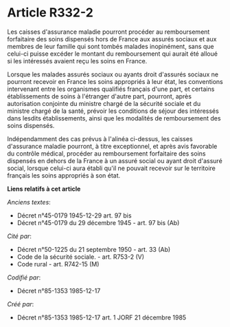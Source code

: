 # Article R332-2

Les caisses d'assurance maladie pourront procéder au remboursement forfaitaire des soins dispensés hors de France aux assurés
sociaux et aux membres de leur famille qui sont tombés malades inopinément, sans que celui-ci puisse excéder le montant du
remboursement qui aurait été alloué si les intéressés avaient reçu les soins en France. 

Lorsque les malades assurés sociaux ou ayants droit d'assurés sociaux ne pourront recevoir en France les soins appropriés à
leur état, les conventions intervenant entre les organismes qualifiés français d'une part, et certains établissements de
soins à l'étranger d'autre part, pourront, après autorisation conjointe du ministre chargé de la sécurité sociale et du
ministre chargé de la santé, prévoir les conditions de séjour des intéressés dans lesdits établissements, ainsi que les
modalités de remboursement des soins dispensés. 

Indépendamment des cas prévus à l'alinéa ci-dessus, les caisses d'assurance maladie pourront, à titre exceptionnel, et après
avis favorable du contrôle médical, procéder au remboursement forfaitaire des soins dispensés en dehors de la France à un
assuré social ou ayant droit d'assuré social, lorsque celui-ci aura établi qu'il ne pouvait recevoir sur le territoire
français les soins appropriés à son état.

**Liens relatifs à cet article**

_Anciens textes_:

  - Décret n°45-0179 1945-12-29 art. 97 bis
  - Décret n°45-0179 du 29 décembre 1945 - art. 97 bis (Ab)

_Cité par_:

  - Décret n°50-1225 du 21 septembre 1950 - art. 33 (Ab)
  - Code de la sécurité sociale. - art. R753-2 (V)
  - Code rural - art. R742-15 (M)

_Codifié par_:

  - Décret n°85-1353 1985-12-17

_Créé par_:

  - Décret n°85-1353 1985-12-17 art. 1 JORF 21 décembre 1985
